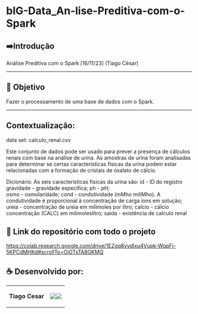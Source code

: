 # bIG-Data_An-lise-Preditiva-com-o-Spark




## ➡️Introdução

Análise Preditiva com o Spark [16/11/23] (Tiago César)

---

## 🎯 Objetivo

Fazer o processamento de uma base de dados com o Spark.

---

## Contextualização:
data set: calculo_renal.csv

Este conjunto de dados pode ser usado para prever a presença de cálculos renais com base na análise de urina. As amostras de urina foram analisadas para
determinar se certas características físicas da urina podem estar relacionadas com a formação de cristais de oxalato de cálcio.

Dicionário:
As seis características físicas da urina são:
id - ID do registro
gravidade -  gravidade específica;
ph - pH;  
osmo - osmolaridade;
cond - condutividade (mMho miliMho). A condutividade é proporcional à concentração de carga íons em solução;
ureia - concentração de ureia em milimoles por litro;
calcio - cálcio concentração (CALC) em milimoleslitro;
saida - existência de calculo renal




## 🔗 Link do repositório com todo o projeto

https://colab.research.google.com/drive/1EZgq8vvdIxu4Vupk-WqpFj-5KPCdMHKd#scrollTo=OiGTsTA8GKMQ


## ☕ Desenvolvido por:

<table>
  <tbody>

<tr>
    <td><p align="left-center"><b>Tiago Cesar</b></p></td>
    <td><a href="https://github.com/TiagoUniverse" target="_blank"><img loading="lazy" src="https://img.shields.io/badge/GitHub-100000?style=for-the-badge&logo=github&logoColor=white" target="_blank" align="center"></a><a href="https://www.linkedin.com/in/tiago-lopes--/" target="_blank"><img loading="lazy" src="https://img.shields.io/badge/-LinkedIn-%230077B5?style=for-the-badge&logo=linkedin&logoColor=white" target="_blank" align="center"></a></td>
  </tr>

  </tbody>
 </table>
